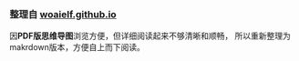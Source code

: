 ### 整理自 [woaielf.github.io](http://woaielf.github.io)
因**PDF版思维导图**浏览方便，但详细阅读起来不够清晰和顺畅，
所以重新整理为makrdown版本，方便自上而下阅读。
